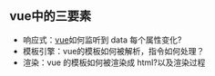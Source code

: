 ## vue中的三要素

- 响应式：[vue](https://so.csdn.net/so/search?from=pc_blog_highlight&q=vue)如何监听到 data 每个属性变化?
- 模板引擎：vue的模板如何被解析，指令如何处理？
- 渲染：vue 的模板如何被渲染成 html?以及渲染过程
